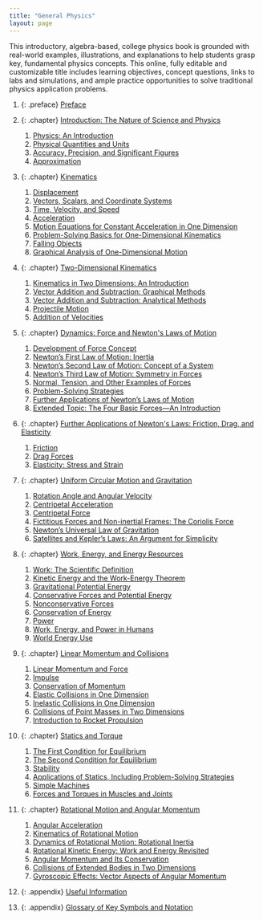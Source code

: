 ```yaml
---
title: "General Physics"
layout: page
---
```



<div data-type="abstract">
This introductory, algebra-based, college physics book is grounded with real-world examples, illustrations, and explanations to help students grasp key, fundamental physics concepts. This online, fully editable and customizable title includes learning objectives, concept questions, links to labs and simulations, and ample practice opportunities to solve traditional physics application problems.
</div>

1. {: .preface} [Preface](contents/preface.md)
2. {:
   .chapter} [Introduction: The Nature of Science and Physics](contents/ch1IntroductionTheNatureOfScienceAndPhysics.md)
    1. [Physics: An Introduction](contents/ch1PhysicsAnIntroduction.md)
    2. [Physical Quantities and Units](contents/ch1PhysicalQuantitiesAndUnits.md)
    3. [Accuracy, Precision, and Significant Figures](contents/ch1AccuracyPrecisionAndSignificantFigures.md)
    4. [Approximation](contents/ch1Approximation.md)

3. {: .chapter} [Kinematics](contents/ch2Kinematics.md)
    1. [Displacement](contents/ch2Displacement.md)
    2. [Vectors, Scalars, and Coordinate Systems](contents/ch2VectorsScalarsAndCoordinateSystems.md)
    3. [Time, Velocity, and Speed](contents/ch2TimeVelocityAndSpeed.md)
    4. [Acceleration](contents/ch2Acceleration.md)
    5. [Motion Equations for Constant Acceleration in One Dimension](contents/ch2MotionEquationsForConstantAccelerationInOneDimension.md)
    6. [Problem-Solving Basics for One-Dimensional Kinematics](contents/ch2ProblemSolvingBasicsForOneDimensionalKinematics.md)
    7. [Falling Objects](contents/ch2FallingObjects.md)
    8. [Graphical Analysis of One-Dimensional Motion](contents/ch2GraphicalAnalysisOfOneDimensionalMotion.md)

4. {:
   .chapter} [Two-Dimensional Kinematics](contents/ch3TwoDimensionalKinematics.md)
    1. [Kinematics in Two Dimensions: An Introduction](contents/ch3KinematicsInTwoDimensionsAnIntroduction.md)
    2. [Vector Addition and Subtraction: Graphical Methods](contents/ch3VectorAdditionAndSubtractionGraphicalMethods.md)
    3. [Vector Addition and Subtraction: Analytical Methods](contents/ch3VectorAdditionAndSubtractionAnalyticalMethods.md)
    4. [Projectile Motion](contents/ch3ProjectileMotion.md)
    5. [Addition of Velocities](contents/ch3AdditionOfVelocities.md)

5. {:
   .chapter} [Dynamics: Force and Newton\'s Laws of Motion](contents/ch4Dynamics.md)
    1. [Development of Force Concept](contents/ch4DevelopmentOfForceConcept.md)
    2. [Newton’s First Law of Motion: Inertia](contents/ch4NewtonsFirstLawOfMotion.md)
    3. [Newton’s Second Law of Motion: Concept of a System](contents/ch4NewtonsSecondLawOfMotion.md)
    4. [Newton’s Third Law of Motion: Symmetry in Forces](contents/ch4NewtonsThirdLawOfMotion.md)
    5. [Normal, Tension, and Other Examples of Forces](contents/ch4NormalTensionAndOtherExamplesOfForces.md)
    6. [Problem-Solving Strategies](contents/ch4ProblemSolvingStrategies.md)
    7. [Further Applications of Newton’s Laws of Motion](contents/ch4FurtherApplicationsOfNewtonsLawsOfMotion.md)
    8. [Extended Topic: The Four Basic Forces—An Introduction](contents/ch4ExtendedTopics.md)

6. {:
   .chapter} [Further Applications of Newton\'s Laws: Friction, Drag, and Elasticity](contents/ch5FurtherApplicationsOfNewtonsLaws.md)
    1. [Friction](contents/ch5Friction.md)
    2. [Drag Forces](contents/ch5DragForces.md)
    3. [Elasticity: Stress and Strain](contents/ch5Elasticity.md)

7. {:
   .chapter} [Uniform Circular Motion and Gravitation](contents/ch6UniformCircularMotionAndGravitation.md)
    1. [Rotation Angle and Angular Velocity](contents/ch6RotationAngleAndAngularVelocity.md)
    2. [Centripetal Acceleration](contents/ch6CentripetalAcceleration.md)
    3. [Centripetal Force](contents/ch6CentripetalForce.md)
    4. [Fictitious Forces and Non-inertial Frames: The Coriolis Force](contents/ch6FictiousForcesAndNonInertialFrames.md)
    5. [Newton’s Universal Law of Gravitation](contents/ch6NewtonsUniversalLawOfGravitation.md)
    6. [Satellites and Kepler’s Laws: An Argument for Simplicity](contents/ch6SatellitesAndKeplersLaws.md)

8. {:
   .chapter} [Work, Energy, and Energy Resources](contents/ch7WorkEnergyAndEnergyResources.md)
    1. [Work: The Scientific Definition](contents/ch7WorkTheScientificDefinition.md)
    2. [Kinetic Energy and the Work-Energy Theorem](contents/ch7KineticEnergyAndTheWorkEnergyTheorem.md)
    3. [Gravitational Potential Energy](contents/ch7GravitationalPotentialEnergy.md)
    4. [Conservative Forces and Potential Energy](contents/ch7ConservativeForcesAndPotentialEnergy.md)
    5. [Nonconservative Forces](contents/ch7NonconservativeForces.md)
    6. [Conservation of Energy](contents/ch7ConservationOfEnergy.md)
    7. [Power](contents/ch7Power.md)
    8. [Work, Energy, and Power in Humans](contents/ch7WorkEnergyAndPowerInHumans.md)
    9. [World Energy Use](contents/ch7WorldEnergyUse.md)

9. {:
   .chapter} [Linear Momentum and Collisions](contents/ch8LinearMomentumAndCollisions.md)
    1. [Linear Momentum and Force](contents/ch8LinearMomentumAndForce.md)
    2. [Impulse](contents/ch8Impulse.md)
    3. [Conservation of Momentum](contents/ch8ConservationOfMomentum.md)
    4. [Elastic Collisions in One Dimension](contents/ch8ElasticCollisionsInOneDimension.md)
    5. [Inelastic Collisions in One Dimension](contents/ch8InelasticCollisionsInOneDimension.md)
    6. [Collisions of Point Masses in Two Dimensions](contents/ch8CollisionsOfPointMassesInTwoDimensions.md)
    7. [Introduction to Rocket Propulsion](contents/ch8IntroductionToRocketPropulsion.md)

10. {: .chapter} [Statics and Torque](contents/ch9StaticsAndTorque.md)
    1. [The First Condition for Equilibrium](contents/ch9TheFirstConditionForEquilibrium.md)
    2. [The Second Condition for Equilibrium](contents/ch9TheSecondConditionForEquilibrium.md)
    3. [Stability](contents/ch9Stability.md)
    4. [Applications of Statics, Including Problem-Solving Strategies](contents/ch9ApplicationsOfStaticsIncludingProblemSolvingStrategies.md)
    5. [Simple Machines](contents/ch9SimpleMachines.md)
    6. [Forces and Torques in Muscles and Joints](contents/ch9ForcesAndTorquesInMusclesAndJoints.md)

11. {:
    .chapter} [Rotational Motion and Angular Momentum](contents/ch10RotationalMotionAndAngularMomentum.md)
    1. [Angular Acceleration](contents/ch10AngularAcceleration.md)
    2. [Kinematics of Rotational Motion](contents/ch10KinematicsOfRotationalMotion.md)
    3. [Dynamics of Rotational Motion: Rotational Inertia](contents/ch10DynamicsOfRotationalMotion.md)
    4. [Rotational Kinetic Energy: Work and Energy Revisited](contents/ch10RotationalKineticEnergy.md)
    5. [Angular Momentum and Its Conservation](contents/ch10AngularMomentumAndItsConservation.md)
    6. [Collisions of Extended Bodies in Two Dimensions](contents/ch10CollisionsOfExtendedBodiesInTwoDimensions.md)
    7. [Gyroscopic Effects: Vector Aspects of Angular Momentum](contents/ch10GyroscopicEffects.md)


12. {: .appendix} [Useful Information](contents/appAUsefulInformation.md)
13. {:
    .appendix} [Glossary of Key Symbols and Notation](contents/appBGlossaryOfKeySymbolsAndNotation.md)
